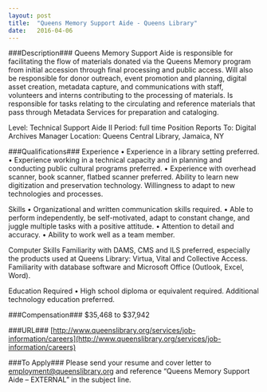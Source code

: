 ```yaml
---
layout: post
title:  "Queens Memory Support Aide - Queens Library"
date:   2016-04-06
---
```


###Description###
Queens Memory Support Aide is responsible for facilitating the flow of materials donated via the Queens Memory program from initial accession through final processing and public access. Will also be responsible for donor outreach, event promotion and planning, digital asset creation, metadata capture, and communications with staff, volunteers and interns contributing to the processing of materials.  Is responsible for tasks relating to the circulating and reference materials that pass through Metadata Services for preparation and cataloging. 


Level: Technical Support Aide II
Period: full time
Position Reports To: Digital Archives Manager
Location: Queens Central Library, Jamaica, NY




###Qualifications###
Experience
• Experience in a library setting preferred.
• Experience working in a technical capacity and in planning and conducting public cultural programs preferred.
• Experience with overhead scanner, book scanner, flatbed scanner preferred. Ability to learn new digitization and preservation technology. Willingness to adapt to new technologies and processes.

Skills
• Organizational and written communication skills required.
• Able to perform independently, be self-motivated, adapt to constant change, and juggle multiple tasks with a positive attitude.
• Attention to detail and accuracy.
• Ability to work well as a team member.

Computer Skills
Familiarity with DAMS, CMS and ILS preferred, especially the products used at Queens Library: Virtua, Vital and Collective Access. Familiarity with database software and Microsoft Office (Outlook, Excel, Word).

Education Required
• High school diploma or equivalent required. Additional technology education preferred.



###Compensation###
$35,468 to $37,942




###URL###
[http://www.queenslibrary.org/services/job-information/careers](http://www.queenslibrary.org/services/job-information/careers)

###To Apply###
Please send your resume and cover letter to employment@queenslibrary.org and reference “Queens Memory Support Aide – EXTERNAL” in the subject line. 





